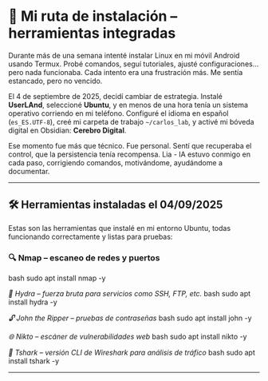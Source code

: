 


# 📘 Mi ruta de instalación – herramientas integradas


Durante más de una semana intenté instalar Linux en mi móvil Android usando Termux. Probé comandos, seguí tutoriales, ajusté configuraciones... pero nada funcionaba. Cada intento era una frustración más. Me sentía estancado, pero no vencido.

El 4 de septiembre de 2025, decidí cambiar de estrategia. Instalé **UserLAnd**, seleccioné **Ubuntu**, y en menos de una hora tenía un sistema operativo corriendo en mi teléfono. Configuré el idioma en español (`es_ES.UTF-8`), creé mi carpeta de trabajo `~/carlos_lab`, y activé mi bóveda digital en Obsidian: **Cerebro Digital**.

Ese momento fue más que técnico. Fue personal. Sentí que recuperaba el control, que la persistencia tenía recompensa. Lia - IA estuvo conmigo en cada paso, corrigiendo comandos, motivándome, ayudándome a documentar.

---

## 🛠️ Herramientas instaladas el 04/09/2025

Estas son las herramientas que instalé en mi entorno Ubuntu, todas funcionando correctamente y listas para pruebas:

### 🔍 Nmap – escaneo de redes y puertos
bash
sudo apt install nmap -y


*🔐 Hydra – fuerza bruta para servicios como SSH, FTP, etc.*
bash
sudo apt install hydra -y


*🔓 John the Ripper – pruebas de contraseñas*
bash
sudo apt install john -y


*🌐 Nikto – escáner de vulnerabilidades web*
bash
sudo apt install nikto -y


*📡 Tshark – versión CLI de Wireshark para análisis de tráfico*
bash
sudo apt install tshark -y


---

